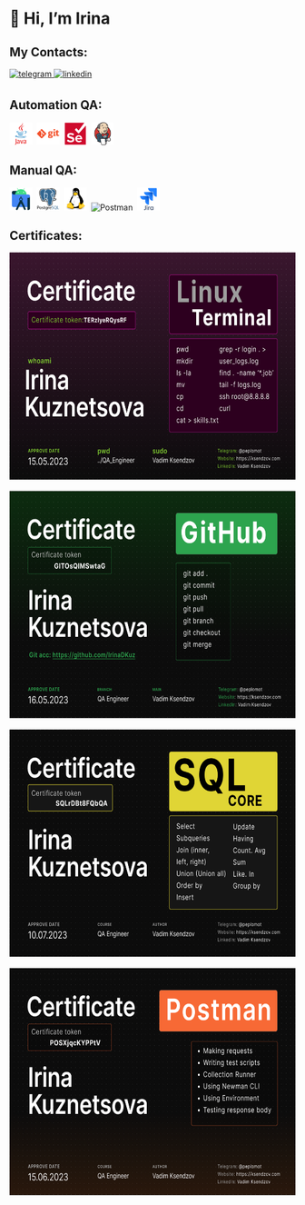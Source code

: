 # 👋 Hi, I’m Irina

## My Contacts:
<a href="https://t.me/IrinaDKuz">
<img src=https://img.shields.io/badge/Telegram-2CA5E0?style=for-the-badge&logo=telegram&logoColor=white alt=telegram style="margin-bottom: 5px;" />
</a> 
<a href="https://www.linkedin.com/in/irinadkuznetsova/">
<img src=https://img.shields.io/badge/linkedin-%231E77B5.svg?&style=for-the-badge&logo=linkedin&logoColor=white alt=linkedin style="margin-bottom: 5px;" />
</a> 

## Automation QA:
<div>
  <img src="https://github.com/devicons/devicon/blob/master/icons/java/java-original-wordmark.svg" title="Java" alt="Java" width="40" height="40"/>&nbsp;
  <img src="https://github.com/devicons/devicon/blob/master/icons/git/git-plain-wordmark.svg" title="Git" alt="Git" width="40" height="40"/>&nbsp;
  <img src="https://github.com/devicons/devicon/blob/master/icons/selenium/selenium-original.svg" title="Selenium" alt="Selenium" width="40" height="40"/>&nbsp;
  <img src="https://github.com/devicons/devicon/blob/master/icons/jenkins/jenkins-original.svg" title="Jenkins" alt="Jenkins" width="40" height="40"/>&nbsp;
</div>

## Manual QA:
<div>
  <img src="https://github.com/devicons/devicon/blob/master/icons/androidstudio/androidstudio-original.svg" title="AndroidStudio" alt="AndroidStudio" width="40" height="40"/>&nbsp;
  <img src="https://github.com/devicons/devicon/blob/master/icons/postgresql/postgresql-original-wordmark.svg" title="PostgreSQL" alt="PostgreSQL" width="40" height="40"/>&nbsp;
  <img src="https://github.com/devicons/devicon/blob/master/icons/linux/linux-original.svg" title="Linux" alt="Linux" width="40" height="40"/>&nbsp;
  <img src="https://www.vectorlogo.zone/logos/getpostman/getpostman-icon.svg" title="Postman" alt="Postman" width="40" height="40"/>&nbsp;
  <img src="https://github.com/devicons/devicon/blob/master/icons/jira/jira-original-wordmark.svg" title="Jira" alt="Jira" width="40" height="40"/>&nbsp;
</div>

## Certificates:
<div>
<img src="https://github.com/IrinaDKuz/IrinaDKuz/blob/main/Irina%20Kuznetsova_Terminal.png" title="Terminal" alt="Terminal" width="600px" height="400px"/>&nbsp;
  <img src="https://github.com/IrinaDKuz/IrinaDKuz/blob/main/Irina%20Kuznetsova_Git.png" title="Git" alt="Git" width="600px" height="400px"/>&nbsp;
  <img src="https://github.com/IrinaDKuz/IrinaDKuz/blob/main/Irina%20Kuznetsova_SQL.png" title="SQL" alt="SQL" width="600px" height="400px"/>&nbsp;
  <img src="https://github.com/IrinaDKuz/IrinaDKuz/blob/main/Irina%20Kuznetsova_Postman.png" title="Postman" alt="Postman" width="600px" height="400px"/>&nbsp;
</div>

<img src="https://komarev.com/ghpvc/?username=IrinaDKuz&style=flat-square&color=blue" alt=""/>

